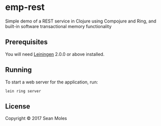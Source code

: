 # emp-rest

Simple demo of a REST service in Clojure using Compojure and Ring, and built-in software transactional memory functionality 

## Prerequisites

You will need [Leiningen][] 2.0.0 or above installed.

[leiningen]: https://github.com/technomancy/leiningen

## Running

To start a web server for the application, run:

    lein ring server

## License

Copyright © 2017 Sean Moles 
